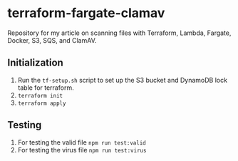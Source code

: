# terraform-fargate-clamav
Repository for my article on scanning files with Terraform, Lambda, Fargate, Docker, S3, SQS, and ClamAV.

## Initialization

1. Run the `tf-setup.sh` script to set up the S3 bucket and DynamoDB lock table for terraform.
2. `terraform init`
3. `terraform apply`

## Testing

1. For testing the valid file `npm run test:valid`
2. For testing the virus file `npm run test:virus`